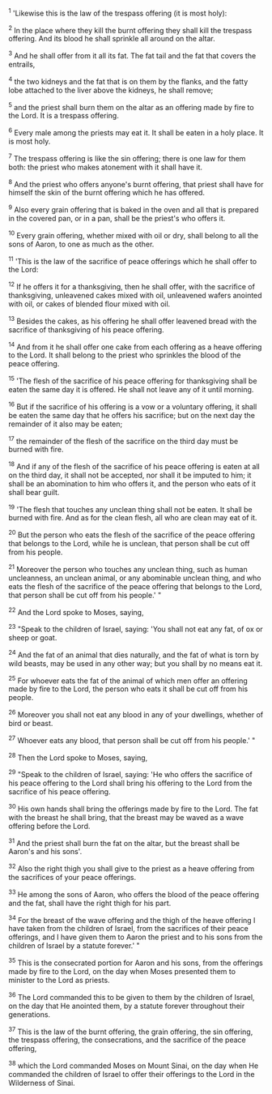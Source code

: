 <sup>1</sup> 
'Likewise this is the law of the trespass offering (it is most holy): 

<sup>2</sup> 
In the place where they kill the burnt offering they shall kill the trespass offering. And its blood he shall sprinkle all around on the altar. 

<sup>3</sup> 
And he shall offer from it all its fat. The fat tail and the fat that covers the entrails, 

<sup>4</sup> 
the two kidneys and the fat that is on them by the flanks, and the fatty lobe attached to the liver above the kidneys, he shall remove; 

<sup>5</sup> 
and the priest shall burn them on the altar as an offering made by fire to the Lord. It is a trespass offering. 

<sup>6</sup> 
Every male among the priests may eat it. It shall be eaten in a holy place. It is most holy. 

<sup>7</sup> 
The trespass offering is like the sin offering; there is one law for them both: the priest who makes atonement with it shall have it. 

<sup>8</sup> 
And the priest who offers anyone's burnt offering, that priest shall have for himself the skin of the burnt offering which he has offered. 

<sup>9</sup> 
Also every grain offering that is baked in the oven and all that is prepared in the covered pan, or in a pan, shall be the priest's who offers it. 

<sup>10</sup> 
Every grain offering, whether mixed with oil or dry, shall belong to all the sons of Aaron, to one as much as the other.

<sup>11</sup> 
'This is the law of the sacrifice of peace offerings which he shall offer to the Lord: 

<sup>12</sup> 
If he offers it for a thanksgiving, then he shall offer, with the sacrifice of thanksgiving, unleavened cakes mixed with oil, unleavened wafers anointed with oil, or cakes of blended flour mixed with oil. 

<sup>13</sup> 
Besides the cakes, as his offering he shall offer leavened bread with the sacrifice of thanksgiving of his peace offering. 

<sup>14</sup> 
And from it he shall offer one cake from each offering as a heave offering to the Lord. It shall belong to the priest who sprinkles the blood of the peace offering. 

<sup>15</sup> 
'The flesh of the sacrifice of his peace offering for thanksgiving shall be eaten the same day it is offered. He shall not leave any of it until morning. 

<sup>16</sup> 
But if the sacrifice of his offering is a vow or a voluntary offering, it shall be eaten the same day that he offers his sacrifice; but on the next day the remainder of it also may be eaten; 

<sup>17</sup> 
the remainder of the flesh of the sacrifice on the third day must be burned with fire. 

<sup>18</sup> 
And if any of the flesh of the sacrifice of his peace offering is eaten at all on the third day, it shall not be accepted, nor shall it be imputed to him; it shall be an abomination to him who offers it, and the person who eats of it shall bear guilt. 

<sup>19</sup> 
'The flesh that touches any unclean thing shall not be eaten. It shall be burned with fire. And as for the clean flesh, all who are clean may eat of it. 

<sup>20</sup> 
But the person who eats the flesh of the sacrifice of the peace offering that belongs to the Lord, while he is unclean, that person shall be cut off from his people. 

<sup>21</sup> 
Moreover the person who touches any unclean thing, such as human uncleanness, an unclean animal, or any abominable unclean thing, and who eats the flesh of the sacrifice of the peace offering that belongs to the Lord, that person shall be cut off from his people.' " 

<sup>22</sup> 
And the Lord spoke to Moses, saying, 

<sup>23</sup> 
"Speak to the children of Israel, saying: 'You shall not eat any fat, of ox or sheep or goat. 

<sup>24</sup> 
And the fat of an animal that dies naturally, and the fat of what is torn by wild beasts, may be used in any other way; but you shall by no means eat it. 

<sup>25</sup> 
For whoever eats the fat of the animal of which men offer an offering made by fire to the Lord, the person who eats it shall be cut off from his people. 

<sup>26</sup> 
Moreover you shall not eat any blood in any of your dwellings, whether of bird or beast. 

<sup>27</sup> 
Whoever eats any blood, that person shall be cut off from his people.' " 

<sup>28</sup> 
Then the Lord spoke to Moses, saying, 

<sup>29</sup> 
"Speak to the children of Israel, saying: 'He who offers the sacrifice of his peace offering to the Lord shall bring his offering to the Lord from the sacrifice of his peace offering. 

<sup>30</sup> 
His own hands shall bring the offerings made by fire to the Lord. The fat with the breast he shall bring, that the breast may be waved as a wave offering before the Lord. 

<sup>31</sup> 
And the priest shall burn the fat on the altar, but the breast shall be Aaron's and his sons'. 

<sup>32</sup> 
Also the right thigh you shall give to the priest as a heave offering from the sacrifices of your peace offerings. 

<sup>33</sup> 
He among the sons of Aaron, who offers the blood of the peace offering and the fat, shall have the right thigh for his part. 

<sup>34</sup> 
For the breast of the wave offering and the thigh of the heave offering I have taken from the children of Israel, from the sacrifices of their peace offerings, and I have given them to Aaron the priest and to his sons from the children of Israel by a statute forever.' " 

<sup>35</sup> 
This is the consecrated portion for Aaron and his sons, from the offerings made by fire to the Lord, on the day when Moses presented them to minister to the Lord as priests. 

<sup>36</sup> 
The Lord commanded this to be given to them by the children of Israel, on the day that He anointed them, by a statute forever throughout their generations. 

<sup>37</sup> 
This is the law of the burnt offering, the grain offering, the sin offering, the trespass offering, the consecrations, and the sacrifice of the peace offering, 

<sup>38</sup> 
which the Lord commanded Moses on Mount Sinai, on the day when He commanded the children of Israel to offer their offerings to the Lord in the Wilderness of Sinai.